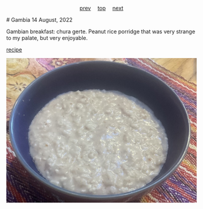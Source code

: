 <span><p align=center>
[prev](gabon.md)&emsp;
[top](../index.md)&emsp;
[next](georgia.md)
</p></span>
# Gambia
14 August, 2022


Gambian breakfast: chura gerte. Peanut rice porridge that was very
strange to my palate, but very enjoyable.

[recipe](https://www.rpcvmadison.org/cpages/the-gambia-2014-recipes-chura-gerte)

![breakfast](images/gambia.jpeg)
